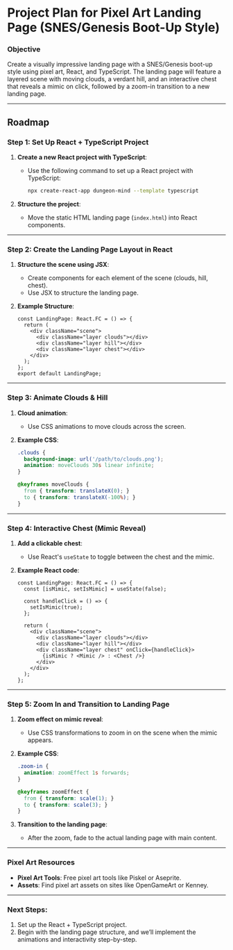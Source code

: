 
# Project Plan for Pixel Art Landing Page (SNES/Genesis Boot-Up Style)

### Objective
Create a visually impressive landing page with a SNES/Genesis boot-up style using pixel art, React, and TypeScript. The landing page will feature a layered scene with moving clouds, a verdant hill, and an interactive chest that reveals a mimic on click, followed by a zoom-in transition to a new landing page.

---

## Roadmap

### Step 1: Set Up React + TypeScript Project
1. **Create a new React project with TypeScript**:
   - Use the following command to set up a React project with TypeScript:
     ```bash
     npx create-react-app dungeon-mind --template typescript
     ```

2. **Structure the project**:
   - Move the static HTML landing page (`index.html`) into React components.

---

### Step 2: Create the Landing Page Layout in React
1. **Structure the scene using JSX**:
   - Create components for each element of the scene (clouds, hill, chest).
   - Use JSX to structure the landing page.

2. **Example Structure**:
   ```tsx
   const LandingPage: React.FC = () => {
     return (
       <div className="scene">
         <div className="layer clouds"></div>
         <div className="layer hill"></div>
         <div className="layer chest"></div>
       </div>
     );
   };
   export default LandingPage;
   ```

---

### Step 3: Animate Clouds & Hill
1. **Cloud animation**:
   - Use CSS animations to move clouds across the screen.

2. **Example CSS**:
   ```css
   .clouds {
     background-image: url('/path/to/clouds.png');
     animation: moveClouds 30s linear infinite;
   }

   @keyframes moveClouds {
     from { transform: translateX(0); }
     to { transform: translateX(-100%); }
   }
   ```

---

### Step 4: Interactive Chest (Mimic Reveal)
1. **Add a clickable chest**:
   - Use React's `useState` to toggle between the chest and the mimic.

2. **Example React code**:
   ```tsx
   const LandingPage: React.FC = () => {
     const [isMimic, setIsMimic] = useState(false);

     const handleClick = () => {
       setIsMimic(true);
     };

     return (
       <div className="scene">
         <div className="layer clouds"></div>
         <div className="layer hill"></div>
         <div className="layer chest" onClick={handleClick}>
           {isMimic ? <Mimic /> : <Chest />}
         </div>
       </div>
     );
   };
   ```

---

### Step 5: Zoom In and Transition to Landing Page
1. **Zoom effect on mimic reveal**:
   - Use CSS transformations to zoom in on the scene when the mimic appears.

2. **Example CSS**:
   ```css
   .zoom-in {
     animation: zoomEffect 1s forwards;
   }

   @keyframes zoomEffect {
     from { transform: scale(1); }
     to { transform: scale(3); }
   }
   ```

3. **Transition to the landing page**:
   - After the zoom, fade to the actual landing page with main content.

---

### Pixel Art Resources
- **Pixel Art Tools**: Free pixel art tools like Piskel or Aseprite.
- **Assets**: Find pixel art assets on sites like OpenGameArt or Kenney.

---

### Next Steps:
1. Set up the React + TypeScript project.
2. Begin with the landing page structure, and we’ll implement the animations and interactivity step-by-step.
